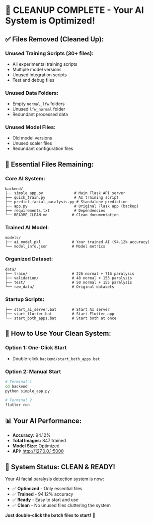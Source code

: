# 🧹 **CLEANUP COMPLETE - Your AI System is Optimized!**

## ✅ **Files Removed (Cleaned Up):**

### **Unused Training Scripts (30+ files):**
- All experimental training scripts
- Multiple model versions
- Unused integration scripts
- Test and debug files

### **Unused Data Folders:**
- Empty `normal_lfw` folders
- Unused `lfw_normal` folder
- Redundant processed data

### **Unused Model Files:**
- Old model versions
- Unused scaler files
- Redundant configuration files

## 🎯 **Essential Files Remaining:**

### **Core AI System:**
```
backend/
├── simple_app.py              # Main Flask API server
├── quick_train.py             # AI training script
├── predict_facial_paralysis.py # Standalone prediction
├── app.py                     # Original Flask app (backup)
├── requirements.txt           # Dependencies
└── README_CLEAN.md           # Clean documentation
```

### **Trained AI Model:**
```
models/
├── ai_model.pkl              # Your trained AI (94.12% accuracy)
└── model_info.json           # Model metrics
```

### **Organized Dataset:**
```
data/
├── train/                    # 226 normal + 716 paralysis
├── validation/               # 48 normal + 153 paralysis  
├── test/                     # 50 normal + 155 paralysis
└── raw_data/                 # Original datasets
```

### **Startup Scripts:**
```
├── start_ai_server.bat       # Start AI server
├── start_flutter.bat         # Start Flutter app
└── start_both_apps.bat       # Start both at once
```

## 🚀 **How to Use Your Clean System:**

### **Option 1: One-Click Start**
- Double-click `backend/start_both_apps.bat`

### **Option 2: Manual Start**
```bash
# Terminal 1
cd backend
python simple_app.py

# Terminal 2
flutter run
```

## 📊 **Your AI Performance:**
- **Accuracy:** 94.12%
- **Total Images:** 847 trained
- **Model Size:** Optimized
- **API:** http://127.0.0.1:5000

## 🎉 **System Status: CLEAN & READY!**

Your AI facial paralysis detection system is now:
- ✅ **Optimized** - Only essential files
- ✅ **Trained** - 94.12% accuracy
- ✅ **Ready** - Easy to start and use
- ✅ **Clean** - No unused files cluttering the system

**Just double-click the batch files to start!** 🚀
